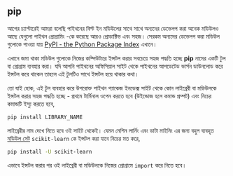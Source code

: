 ## pip  

আগের চ্যাপ্টারেই আমরা বলেছি পাইথনের বিল্ট ইন মডিউলের সাথে সাথে অন্যদের ডেভেলপ করা অনেক মডিউলও আছে যেগুলো পাইথন প্রোগ্রামিং -কে করেছে আরও প্রোডাক্টিভ এবং সহজ। সেরকম অন্যদের ডেভেলপ করা মডিউল গুলোকে পাওয়া যায় [PyPI - the Python Package Index](https://pypi.python.org/pypi) এখানে। 

এখানে জমা থাকা মডিউল গুলোকে নিজের কম্পিউটারে ইন্সটল করার সবচেয়ে সহজ পদ্ধতি হচ্ছে **pip** নামের একটি টুল বা প্রোগ্রাম ব্যবহার করা। যদি আপনি পাইথনের অফিসিয়াল সাইট থেকে পাইথনের আপডেটেড ভার্সন ডাউনলোড করে ইন্সটল করে থাকেন তাহলে এই টুলটিও সাথে ইন্সটল হয়ে থাকার কথা।   

তো যাই হোক, এই টুল ব্যবহার করে উপরোক্ত পাইথন প্যাকেজ ইনডেক্স সাইট থেকে কোন লাইব্রেরী বা মডিউলকে ইন্সটল করার সহজ পদ্ধতি হচ্ছে - প্রথমে টার্মিনাল ওপেন করতে হবে (উইন্ডোজ হলে কমান্ড প্রম্পট) এবং নিচের কমান্ডটি ইস্যু করতে হবে,  

```sh
pip install LIBRARY_NAME
```   

লাইব্রেরীর নাম দেখে নিতে হবে ওই সাইট থেকেই। যেমন মেশিন লার্নিং এবং ডাটা মাইনিং এর জন্য বহুল ব্যবহৃত [মডিউল সেট](https://pypi.python.org/pypi/scikit-learn/0.18) `scikit-learn` কে ইন্সটল করা যাবে নিচের মত করে, 

```sh
pip install -U scikit-learn
```  

এভাবে ইন্সটল করার পর ওই লাইব্রেরী বা মডিউলকে নিজের প্রোগ্রামে `import` করে নিতে হবে।  